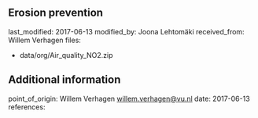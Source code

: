 ## Erosion prevention

last_modified: 2017-06-13
modified_by: Joona Lehtomäki
received_from: Willem Verhagen
files:  
  - data/org/Air_quality_NO2.zip  

## Additional information

point_of_origin: Willem Verhagen <willem.verhagen@vu.nl>
date: 2017-06-13
references:
